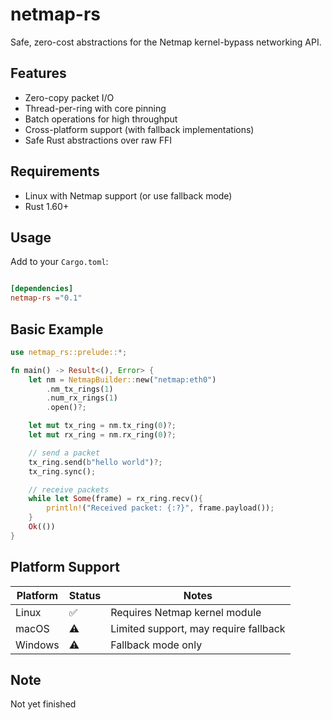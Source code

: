 # netmap-rs

Safe, zero-cost abstractions for the Netmap kernel-bypass networking API.

## Features

- Zero-copy packet I/O
- Thread-per-ring with core pinning
- Batch operations for high throughput
- Cross-platform support (with fallback implementations)
- Safe Rust abstractions over raw FFI

## Requirements

- Linux with Netmap support (or use fallback mode)
- Rust 1.60+

## Usage

Add to your  `Cargo.toml`:

```toml

[dependencies]
netmap-rs ="0.1"
```

## Basic Example

```rust
use netmap_rs::prelude::*;

fn main() -> Result<(), Error> {
    let nm = NetmapBuilder::new("netmap:eth0")
        .nm_tx_rings(1)
        .num_rx_rings(1)
        .open()?;

    let mut tx_ring = nm.tx_ring(0)?;
    let mut rx_ring = nm.rx_ring(0)?;

    // send a packet
    tx_ring.send(b"hello world")?;
    tx_ring.sync();

    // receive packets
    while let Some(frame) = rx_ring.recv(){
        println!("Received packet: {:?}", frame.payload());
    }
    Ok(())
}
```

## Platform Support

|Platform | Status | Notes                                 |
|---------|--------|---------------------------------------|
| Linux   |   ✅   | Requires Netmap kernel module         |
| macOS   |   ⚠️   | Limited support, may require fallback |
| Windows |   ⚠️   | Fallback mode only                    |


## Note

Not yet finished


